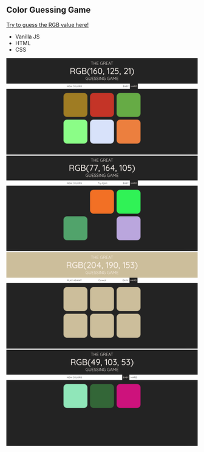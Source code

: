 ## Color Guessing Game
[Try to guess the RGB value here!](https://pragueoshri.github.io/color-game/)

* Vanilla JS 
* HTML
* CSS

![Screenshot](color-game-start.png)
![Screenshot](color-game-try-again.png)
![Screenshot](color-game-win.png)
![Screenshot](color-game-easy.png)
